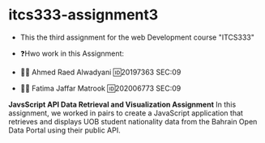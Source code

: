 # itcs333-assignment3
- This  the third assignment for the web Development course "ITCS333"

- ❓Hwo work in this Assignment:
- 🙆‍♂️ Ahmed Raed Alwadyani  🆔20197363   SEC:09
- 🙍‍♀️ Fatima Jaffar Matrook 🆔202006773  SEC:09 

**JavsScript API Data Retrieval and Visualization Assignment**
In this assignment, we worked in pairs to create a JavaScript application that retrieves and displays UOB student nationality data from the Bahrain Open Data Portal using their public API.
